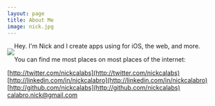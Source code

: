 ```yaml
---
layout: page
title: About Me
image: nick.jpg
---
```


<p style="float:left;"><img class="about-image" src="/img/{{ page.image }}"></p>

Hey. I'm Nick and I create apps using for iOS, the web, and more.

You can find me most places on most places of the internet:

[http://twitter.com/nickcalabs](http://twitter.com/nickcalabs)
[http://linkedin.com/in/nickcalabro](http://linkedin.com/in/nickcalabro)
[http://github.com/nickcalabs](http://github.com/nickcalabs)
[calabro.nick@gmail.com](mailto:calabro.nick@gmail.com)